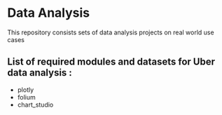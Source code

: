 # Data Analysis
This repository consists sets of  data analysis projects on real world use cases

## List of required modules and datasets for Uber data analysis :

* plotly
* folium
* chart_studio
  
